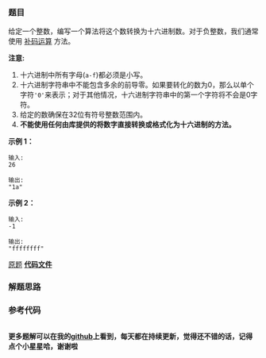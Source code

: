 ### 题目
给定一个整数，编写一个算法将这个数转换为十六进制数。对于负整数，我们通常使用
[补码运算](https://baike.baidu.com/item/%E8%A1%A5%E7%A0%81/6854613?fr=aladdin) 方法。

**注意:**

  1. 十六进制中所有字母(`a-f`)都必须是小写。
  2. 十六进制字符串中不能包含多余的前导零。如果要转化的数为0，那么以单个字符`'0'`来表示；对于其他情况，十六进制字符串中的第一个字符将不会是0字符。 
  3. 给定的数确保在32位有符号整数范围内。
  4. **不能使用任何由库提供的将数字直接转换或格式化为十六进制的方法。**

**示例 1：**

    
    
    输入:
    26
    
    输出:
    "1a"
    

**示例 2：**

    
    
    输入:
    -1
    
    输出:
    "ffffffff"
    

[原题](https://leetcode-cn.com/problems/convert-a-number-to-hexadecimal/)    **[代码文件]()**


### 解题思路




### 参考代码

```go


```




**更多题解可以在我的[github](https://github.com/LZH139/leetcode_Go)上看到，每天都在持续更新，觉得还不错的话，记得点个小星星哈，谢谢啦**
